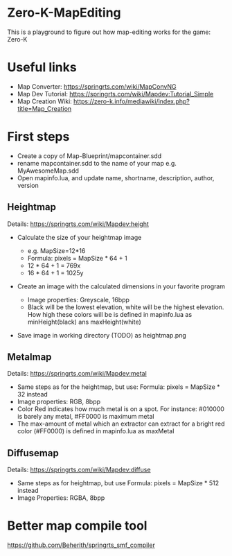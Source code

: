 # Zero-K-MapEditing
This is a playground to figure out how map-editing works for the game: Zero-K

# Useful links
* Map Converter: https://springrts.com/wiki/MapConvNG
* Map Dev Tutorial: https://springrts.com/wiki/Mapdev:Tutorial_Simple
* Map Creation Wiki: https://zero-k.info/mediawiki/index.php?title=Map_Creation

# First steps
* Create a copy of Map-Blueprint/mapcontainer.sdd
* rename mapcontainer.sdd to the name of your map e.g. MyAwesomeMap.sdd
* Open mapinfo.lua, and update name, shortname, description, author, version

## Heightmap
Details: https://springrts.com/wiki/Mapdev:height
* Calculate the size of your heightmap image
	* e.g. MapSize=12*16
	* Formula: pixels = MapSize * 64 + 1
	* 12 * 64 + 1 = 769x
	* 16 * 64 + 1 = 1025y

* Create an image with the calculated dimensions in your favorite program
	* Image properties: Greyscale, 16bpp
	* Black will be the lowest elevation, white will be the highest elevation. How high these colors will be is defined in mapinfo.lua as minHeight(black) ans maxHeight(white)
* Save image in working directory (TODO) as heightmap.png

## Metalmap
Details: https://springrts.com/wiki/Mapdev:metal
* Same steps as for the heightmap, but use: Formula: pixels = MapSize * 32 instead
* Image properties: RGB, 8bpp
* Color Red indicates how much metal is on a spot. For instance: #010000 is barely any metal, #FF0000 is maximum metal
* The max-amount of metal which an extractor can extract for a bright red color (#FF0000) is defined in mapinfo.lua as maxMetal

## Diffusemap
Details: https://springrts.com/wiki/Mapdev:diffuse
* Same steps as for heightmap, but use Formula: pixels = MapSize * 512 instead
* Image Properties: RGBA, 8bpp

# Better map compile tool
https://github.com/Beherith/springrts_smf_compiler